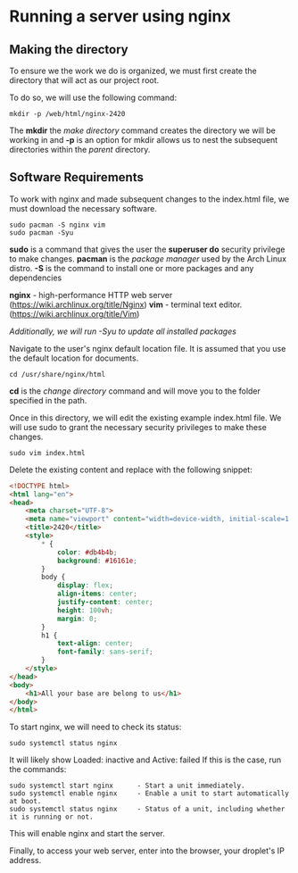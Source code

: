 # Running a server using nginx

## Making the directory

To ensure we the work we do is organized, we must first create the directory that will act as our project root.

To do so, we will use the following command:

```
mkdir -p /web/html/nginx-2420
```

The **mkdir** the _make directory_ command creates the directory we will be working in and **-p** is an option for mkdir allows us to nest the subsequent directories within the _parent_ directory.

## Software Requirements

To work with nginx and made subsequent changes to the index.html file, we must download the necessary software.

```
sudo pacman -S nginx vim
sudo pacman -Syu
```

**sudo** is a command that gives the user the **superuser do** security privilege to make changes.
**pacman** is the _package manager_ used by the Arch Linux distro. **-S** is the command to install one or more packages and any dependencies

**nginx** - high-performance HTTP web server (https://wiki.archlinux.org/title/Nginx)
**vim** - terminal text editor. (https://wiki.archlinux.org/title/Vim)

_Additionally, we will run -Syu to update all installed packages_

Navigate to the user's nginx default location file. It is assumed that you use the default location for documents.

```
cd /usr/share/nginx/html
```

**cd** is the _change directory_ command and will move you to the folder specified in the path.

Once in this directory, we will edit the existing example index.html file.
We will use sudo to grant the necessary security privileges to make these changes.

```
sudo vim index.html
```

Delete the existing content and replace with the following snippet:

```HTML
<!DOCTYPE html>
<html lang="en">
<head>
    <meta charset="UTF-8">
    <meta name="viewport" content="width=device-width, initial-scale=1.0">
    <title>2420</title>
    <style>
        * {
            color: #db4b4b;
            background: #16161e;
        }
        body {
            display: flex;
            align-items: center;
            justify-content: center;
            height: 100vh;
            margin: 0;
        }
        h1 {
            text-align: center;
            font-family: sans-serif;
        }
    </style>
</head>
<body>
    <h1>All your base are belong to us</h1>
</body>
</html>
```

To start nginx, we will need to check its status:

```
sudo systemctl status nginx
```

It will likely show Loaded: inactive and Active: failed
If this is the case, run the commands:

```
sudo systemctl start nginx      - Start a unit immediately.
sudo systemctl enable nginx     - Enable a unit to start automatically at boot.
sudo systemctl status nginx     - Status of a unit, including whether it is running or not.
```

This will enable nginx and start the server.

Finally, to access your web server, enter into the browser, your droplet's IP address.
